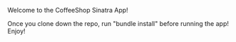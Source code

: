 Welcome to the CoffeeShop Sinatra App!

Once you clone down the repo, run "bundle install" before running the app! Enjoy!
